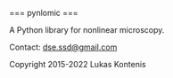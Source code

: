 === pynlomic ===

A Python library for nonlinear microscopy.

Contact: dse.ssd@gmail.com

Copyright 2015-2022 Lukas Kontenis
